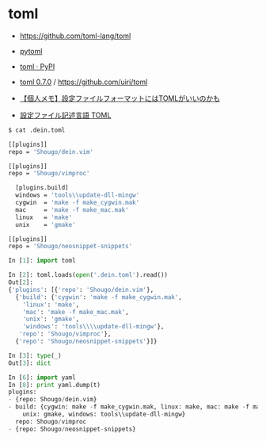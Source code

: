 # toml

- https://github.com/toml-lang/toml

- [pytoml](https://github.com/avakar/pytoml)
- [toml · PyPI](https://pypi.org/project/toml/)
- [toml 0.7.0](https://pypi.python.org/pypi/toml/0.7.0) / https://github.com/uiri/toml
- [【個人メモ】設定ファイルフォーマットにはTOMLがいいのかも](http://qiita.com/futoase/items/fd697a708fcbcee104de)
- [設定ファイル記述言語 TOML](http://qiita.com/b4b4r07/items/77c327742fc2256d6cbe)

~~~bash
$ cat .dein.toml

[[plugins]]
repo = 'Shougo/dein.vim'

[[plugins]]
repo = 'Shougo/vimproc'

  [plugins.build]
  windows = 'tools\\update-dll-mingw'
  cygwin  = 'make -f make_cygwin.mak'
  mac     = 'make -f make_mac.mak'
  linux   = 'make'
  unix    = 'gmake'

[[plugins]]
repo = 'Shougo/neosnippet-snippets'

~~~
~~~py
In [1]: import toml

In [2]: toml.loads(open('.dein.toml').read())
Out[2]:
{'plugins': [{'repo': 'Shougo/dein.vim'},
  {'build': {'cygwin': 'make -f make_cygwin.mak',
    'linux': 'make',
    'mac': 'make -f make_mac.mak',
    'unix': 'gmake',
    'windows': 'tools\\\\update-dll-mingw'},
   'repo': 'Shougo/vimproc'},
  {'repo': 'Shougo/neosnippet-snippets'}]}

In [3]: type(_)
Out[3]: dict
~~~

~~~py
In [6]: import yaml
In [8]: print yaml.dump(t)
plugins:
- {repo: Shougo/dein.vim}
- build: {cygwin: make -f make_cygwin.mak, linux: make, mac: make -f make_mac.mak,
    unix: gmake, windows: tools\\update-dll-mingw}
  repo: Shougo/vimproc
- {repo: Shougo/neosnippet-snippets}
~~~
